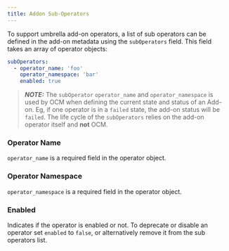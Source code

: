 ```yaml
---
title: Addon Sub-Operators
---
```


To support umbrella add-on operators, a list of sub operators can be defined in the add-on metadata using the
`subOperators` field. This field takes an array of operator objects:

```yaml
subOperators:
  - operator_name: 'foo'
    operator_namespace: 'bar'
    enabled: true
```

> **_NOTE:_** The `subOperator` `operator_name` and `operator_namespace` is used by OCM when defining the current
state and status of an Add-on. Eg, if one operator is in a `failed` state, the add-on status will be `failed`.
The life cycle of the `subOperators` relies on the add-on operator itself and **not** OCM.

### Operator Name

`operator_name` is a required field in the operator object.

### Operator Namespace

`operator_namespace` is a required field in the operator object.

### Enabled

Indicates if the operator is enabled or not. To deprecate or disable an operator set `enabled` to `false`, or
alternatively remove it from the sub operators list.

